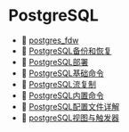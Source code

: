 # PostgreSQL

* 📄 [postgres_fdw](siyuan://blocks/20230705141120-kha1hym)
* 📄 [PostgreSQL备份和恢复](siyuan://blocks/20230610173751-7kuw9cq)
* 📄 [PostgreSQL部署](siyuan://blocks/20230610173750-sq9kx7w)
* 📄 [PostgreSQL基础命令](siyuan://blocks/20230619163949-bo0um8n)
* 📄 [PostgreSQL流复制](siyuan://blocks/20230629162926-dr3tvuz)
* 📄 [PostgreSQL内置命令](siyuan://blocks/20230612212339-oivqycl)
* 📄 [PostgreSQL配置文件详解](siyuan://blocks/20230615105433-hzl9bd8)
* 📄 [postgreSQL视图与触发器](siyuan://blocks/20230703163121-su1137e)

‍
